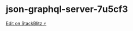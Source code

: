 # json-graphql-server-7u5cf3

[Edit on StackBlitz ⚡️](https://stackblitz.com/edit/json-graphql-server-7u5cf3)
